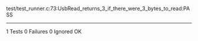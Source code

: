 test/test_runner.c:73:UsbRead_returns_3_if_there_were_3_bytes_to_read:PASS

-----------------------
1 Tests 0 Failures 0 Ignored 
OK

